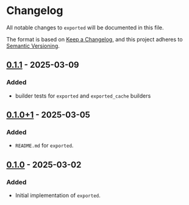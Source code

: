 # Changelog
All notable changes to `exported` will be documented in this file.

The format is based on [Keep a Changelog](https://keepachangelog.com/en/1.1.0/),
and this project adheres to [Semantic Versioning](https://semver.org/spec/v2.0.0.html).

## [0.1.1] - 2025-03-09
### Added
- builder tests for `exported` and `exported_cache` builders

## [0.1.0+1] - 2025-03-05
### Added
- `README.md` for `exported`.

## [0.1.0] - 2025-03-02
### Added
- Initial implementation of `exported`.

[0.1.1]: https://github.com/jnnkmsr/exported/compare/exported-v0.1.0+1...exported-v0.1.1
[0.1.0+1]: https://github.com/jnnkmsr/exported/compare/exported-v0.1.0...exported-v0.1.0+1
[0.1.0]: https://github.com/jnnkmsr/exported/releases/tag/exported-v0.1.0
